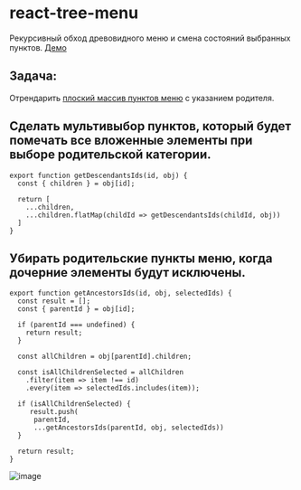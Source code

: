 # react-tree-menu
Рекурсивный обход древовидного меню и смена состояний выбранных пунктов. 
[Демо](https://gatinrustam.github.io/react-tree-menu)

## Задача: 
Отрендарить [плоский массив пунктов меню](https://github.com/gatinrustam/react-tree-menu/blob/master/src/data/categories.json) с указанием родителя. 

## Сделать мультивыбор пунктов, который будет помечать все вложенные элементы при выборе родительской категории.
```
export function getDescendantsIds(id, obj) {
  const { children } = obj[id];

  return [
    ...children,
    ...children.flatMap(childId => getDescendantsIds(childId, obj))
  ]
}
```

## Убирать родительские пункты меню, когда дочерние элементы будут исключены.
```
export function getAncestorsIds(id, obj, selectedIds) {
  const result = [];
  const { parentId } = obj[id];
  
  if (parentId === undefined) {
    return result;
  }

  const allChildren = obj[parentId].children;
  
  const isAllChildrenSelected = allChildren
    .filter(item => item !== id)
    .every(item => selectedIds.includes(item));

  if (isAllChildrenSelected) {
     result.push(
      parentId, 
      ...getAncestorsIds(parentId, obj, selectedIds))
  }

  return result;
}
```

![image](https://dralexandra.ru/common/screenshot.png)
